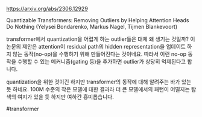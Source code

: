 https://arxiv.org/abs/2306.12929

Quantizable Transformers: Removing Outliers by Helping Attention Heads Do Nothing (Yelysei Bondarenko, Markus Nagel, Tijmen Blankevoort)

transformer에서 quantization을 어렵게 하는 outlier들은 대체 왜 생기는 것일까? 이 논문의 제안은 attention이 residual path의 hidden representation을 업데이트 하지 않는 동작(no-op)을 수행하기 위해 만들어진다는 것이네요. 따라서 이런 no-op 동작을 수행할 수 있는 메커니즘(gating 등)을 추가하면 outlier가 상당히 억제된다고 합니다.

quantization을 위한 것이긴 하지만 transformer의 동작에 대해 알려주는 바가 있는 듯 하네요. 100M 수준의 작은 모델에 대한 결과라 더 큰 모델에서의 패턴이 어떨지는 탐색의 여지가 있을 듯 하지만 여하간 흥미롭습니다.

#transformer 